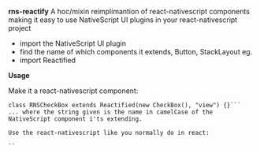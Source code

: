 
**rns-reactify**
A hoc/mixin reimplimantion of react-nativescript components making it easy to use
NativeScript UI plugins in your react-nativescript project

* import the NativeScript UI plugin
* find the name of which components it extends, Button, StackLayout eg.
* import Reactified

**Usage** 

Make it a react-nativescript component:
```import { CheckBox } from "@nstudio/nativescript-checkbox";
class RNSCheckBox extends Reactified(new CheckBox(), "view") {}```
... where the string given is the name in camelCase of the NativeScript component i'ts extending.

Use the react-nativescript like you normally do in react:

``
